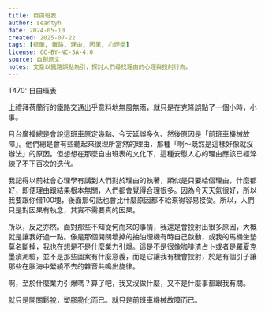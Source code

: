 ```yaml
---
title: 自由班表  
author: seantyh  
date: 2024-05-10  
created: 2025-07-22  
tags: [荷蘭, 鐵路, 理由, 因果, 心理學]  
license: CC-BY-NC-SA-4.0  
source: 自創原文  
notes: 文章以鐵路誤點為引，探討人們尋找理由的心理與投射行為。  
---
```

T470: 自由班表

上禮拜荷蘭行的鐵路交通出乎意料地無風無雨，就只是在克隆誤點了一個小時，小事。

月台廣播總是會說這班車原定幾點、今天延誤多久、然後原因是「前班車機械故障」。他們總是會有些聽起來很理所當然的理由，那種「啊～既然是這樣好像就沒辦法」的原因。但想想在那麼自由班表的文化下，這種安慰人心的理由應該已經淬練了不下百次的迭代。

我記得以前社會心理學有講到人們對於理由的執著，類似是只要給個理由，什麼都好，即便理由跟結果根本無關，人們都會覺得合理很多。因為今天天氣很好，所以我要跟你借100塊，後面那句話也會比什麼原因都不給來得容易接受。所以，人們只是對因果有執念，其實不需要真的因果。

所以，反之亦然。面對那些不知從何而來的事情，我還是會投射出很多原因，大概就是讓我好過一點。像是那個開關壞掉的抽油煙機有時自己啟動，或我的馬桶坐墊莫名斷掉，我也在想是不是什麼業力引爆。這是不是很像咖啡渣占卜或者是羅夏克墨漬測驗，並不是那些圖案有什麼意義，而是它讓我有機會投射，於是有個引子讓那些在腦海中縈繞不去的雜音共鳴出旋律。

啊，至於什麼業力引爆嗎？算了吧，我又沒做什麼，又不是什麼事都跟我有關。

就只是開關鬆脫，塑膠脆化而已。就只是前班車機械故障而已。